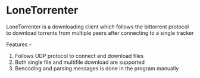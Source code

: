 # LoneTorrenter

LoneTorrenter is a downloading client which follows the bittorrent protocol to download
torrents from multiple peers after connecting to a single tracker

Features - 

1. Follows UDP protocol to connect and download files 
2. Both single file and multifile download are supported
3. Bencoding and parsing messages is done in the program manually
